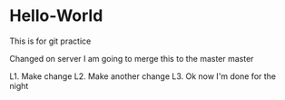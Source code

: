# Hello-World

This is for git practice

Changed on server
I am going to merge this to the master
 master

 L1. Make change
 L2. Make another change
 L3. Ok now I'm done for the night
